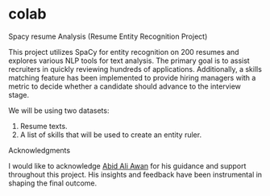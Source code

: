 # colab
Spacy resume Analysis
(Resume Entity Recognition Project)

This project utilizes SpaCy for entity recognition on 200 resumes and explores various NLP tools for text analysis. The primary goal is to assist recruiters in quickly reviewing hundreds of applications. Additionally, a skills matching feature has been implemented to provide hiring managers with a metric to decide whether a candidate should advance to the interview stage.

We will be using two datasets:
1. Resume texts.
2. A list of skills that will be used to create an entity ruler.

Acknowledgments

I would like to acknowledge [Abid Ali Awan](https://deepnote.com/app/abid/spaCy-Resume-Analysis-81ba1e4b-7fa8-45fe-ac7a-0b7bf3da7826) for his guidance and support throughout this project. His insights and feedback have been instrumental in shaping the final outcome.
